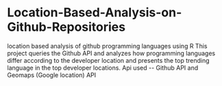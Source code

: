 # Location-Based-Analysis-on-Github-Repositories
location based analysis of github programming languages using R
This project queries the Github API and analyzes how programming languages differ according to the developer location
and presents the top trending language in the top developer locations.
Api used -- Github API and Geomaps (Google location) API
